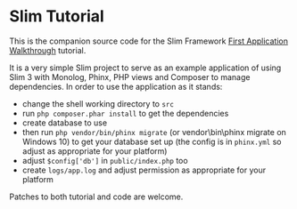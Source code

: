 # Slim Tutorial

This is the companion source code for the Slim Framework [First Application Walkthrough][1] tutorial.

It is a very simple Slim project to serve as an example application of using Slim 3 with Monolog, Phinx, PHP views and Composer to manage dependencies.  In order to use the application as it stands:

* change the shell working directory to `src`
* run `php composer.phar install` to get the dependencies
* create database to use
* then run `php vendor/bin/phinx migrate` (or vendor\bin\phinx migrate on Windows 10) to get your database set up (the config is in `phinx.yml` so adjust as appropriate for your platform)
* adjust `$config['db']` in `public/index.php` too
* create `logs/app.log` and adjust permission as appropriate for your platform

Patches to both tutorial and code are welcome.


[1]: https://www.slimframework.com/docs/v3/tutorial/first-app.html
